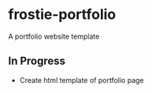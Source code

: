 # frostie-portfolio
A portfolio website template

## In Progress
- Create html template of portfolio page
